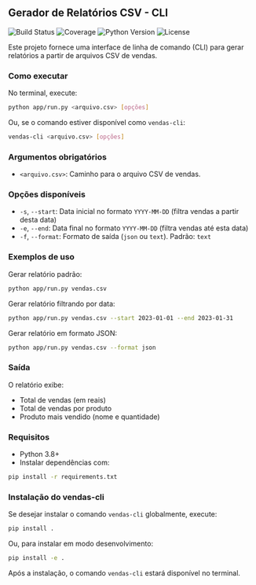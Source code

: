 ## Gerador de Relatórios CSV - CLI
![Build Status](https://github.com/cesarfilho/gerador_relatorio/actions/workflows/python-app.yml/badge.svg)
![Coverage](https://codecov.io/gh/cesarfilho/gerador_relatorio/branch/master/graph/badge.svg)
![Python Version](https://img.shields.io/badge/python-3.8%2B-blue.svg)
![License](https://img.shields.io/github/license/cesarfilho/gerador_relatorio)

Este projeto fornece uma interface de linha de comando (CLI) para gerar relatórios a partir de arquivos CSV de vendas.

### Como executar

No terminal, execute:

```bash
python app/run.py <arquivo.csv> [opções]
```

Ou, se o comando estiver disponível como `vendas-cli`:

```bash
vendas-cli <arquivo.csv> [opções]
```

### Argumentos obrigatórios
- `<arquivo.csv>`: Caminho para o arquivo CSV de vendas.

### Opções disponíveis
- `-s`, `--start`: Data inicial no formato `YYYY-MM-DD` (filtra vendas a partir desta data)
- `-e`, `--end`: Data final no formato `YYYY-MM-DD` (filtra vendas até esta data)
- `-f`, `--format`: Formato de saída (`json` ou `text`). Padrão: `text`

### Exemplos de uso

Gerar relatório padrão:
```bash
python app/run.py vendas.csv
```

Gerar relatório filtrando por data:
```bash
python app/run.py vendas.csv --start 2023-01-01 --end 2023-01-31
```

Gerar relatório em formato JSON:
```bash
python app/run.py vendas.csv --format json
```

### Saída
O relatório exibe:
- Total de vendas (em reais)
- Total de vendas por produto
- Produto mais vendido (nome e quantidade)

### Requisitos
- Python 3.8+
- Instalar dependências com:
```bash
pip install -r requirements.txt
```

### Instalação do vendas-cli
Se desejar instalar o comando `vendas-cli` globalmente, execute:

```bash
pip install .
```

Ou, para instalar em modo desenvolvimento:

```bash
pip install -e .
```

Após a instalação, o comando `vendas-cli` estará disponível no terminal.
